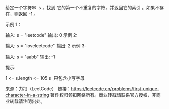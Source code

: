 给定一个字符串  s ，找到 它的第一个不重复的字符，并返回它的索引 。如果不存在，则返回 -1 。

示例 1：

输入: s = "leetcode"
输出: 0
示例 2:

输入: s = "loveleetcode"
输出: 2
示例 3:

输入: s = "aabb"
输出: -1

提示:

1 <= s.length <= 105
s  只包含小写字母

来源：力扣（LeetCode）
链接：https://leetcode.cn/problems/first-unique-character-in-a-string
著作权归领扣网络所有。商业转载请联系官方授权，非商业转载请注明出处。
